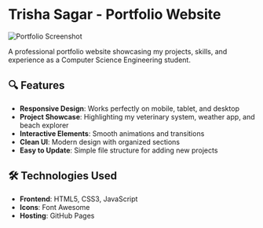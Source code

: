 # Trisha Sagar - Portfolio Website

![Portfolio Screenshot](D:\portfolio-website\screenshot.jpg) 

A professional portfolio website showcasing my projects, skills, and experience as a Computer Science Engineering student.

## 🔍 Features

- **Responsive Design**: Works perfectly on mobile, tablet, and desktop
- **Project Showcase**: Highlighting my veterinary system, weather app, and beach explorer
- **Interactive Elements**: Smooth animations and transitions
- **Clean UI**: Modern design with organized sections
- **Easy to Update**: Simple file structure for adding new projects

## 🛠️ Technologies Used

- **Frontend**: HTML5, CSS3, JavaScript
- **Icons**: Font Awesome
- **Hosting**: GitHub Pages

